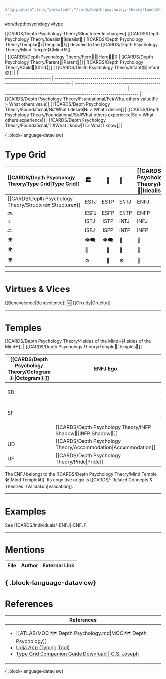 ```yaml
---
{"dg-publish":true,"permalink":"/cards/depth-psychology-theory/foundational/enfj/","created":"2023-01-05T15:41:27.792+01:00","updated":"2023-05-27T21:34:34.488+02:00"}
---
```


#on/depthpsychology  #type 

[[CARDS/Depth Psychology Theory/Structure🔛\|In charge🔛]] [[CARDS/Depth Psychology Theory/Idealist🦄\|Idealist🦄]] [[CARDS/Depth Psychology Theory/Templar🌠⚕️\|Templar🌠⚕️]] devoted to the [[CARDS/Depth Psychology Theory/Mind Temple🛠️\|Mind⚒️]].  
| [[CARDS/Depth Psychology Theory/Hero🦸‍♂️\|Hero🦸‍♂️]]                                                                                  | [[CARDS/Depth Psychology Theory/Parent🤨\|Parent🤨]]                                                                           | [[CARDS/Depth Psychology Theory/Child👼\|Child👼]]                                                                                              | [[CARDS/Depth Psychology Theory/Infant😨\|Infant😨]]                                                                       |
| ---------------------------------------------------------------------------------------------- | -------------------------------------------------------------------------------------- | -------------------------------------------------------------------------------------------------------- | ---------------------------------------------------------------------------------- |
| [[CARDS/Depth Psychology Theory/Foundational/Fe#What others value\|Fe > What others value]] | [[CARDS/Depth Psychology Theory/Foundational/Ni#What I desire\|Ni > What I desire]] | [[CARDS/Depth Psychology Theory/Foundational/Se#What others experience\|Se > What others experience]] | [[CARDS/Depth Psychology Theory/Foundational/Ti#What I know\|Ti > What I know]] |

{ .block-language-dataview}
# Type Grid

| [[CARDS/Depth Psychology Theory/Type Grid\|Type Grid]]   | <font size="4"> 🏛️</font> | <font size="4"> 🧰</font> | <font size="4"> 🔮</font> | <font size="4"> [[CARDS/Depth Psychology Theory/Idealist🦄\|Idealist🦄]]</font> | 💬    | 💬    | 💬    |
|:--------------- |:------------------------- |:-------------------------:|:------------------------- |:------------------------------------- |:----- |:----- |:----- |
| [[CARDS/Depth Psychology Theory/Structure🔛\|Structure🔛]] | ESTJ                      |           ESTP            | ENTJ                      | ENFJ                                  | ➡️    | 👋    | 🏆    |
| 🔜              | ESFJ                      |           ESFP            | ENTP                      | ENFP                                  | ↪️    | 👋    | 🏃‍♂️ |
| 🔝              | ISTJ                      |           ISTP            | INTJ                      | INFJ                                  | 🧘‍♂️ | 🏃‍♂️ | 🔙    |
| 🔙              | ISFJ                      |           ISFP            | INTP                      | INFP                                  | ↪️    | 🧘‍♂️ | 🏆    |
| 🌍              | 👁️‍🗨️                     |           👁️‍🗨️           | 🧲                        | 🧲                                    |       |       |       |
| 🌍              | 🐜                        |            🦊             | 🦊                        | 🐜                                    |       |       |       |
| 🌍              | ⚙️                        |            👀             | ⚙️                        | 👀                                    |       |       |       |

---
# Virtues & Vices
[[Benevolence\|Benevolence]] 🆚 [[Cruelty\|Cruelty]] 

---
# Temples
[[CARDS/Depth Psychology Theory/4 sides of the Mind➕\|4 sides of the Mind➕]] | [[CARDS/Depth Psychology Theory/Temple🙏\|Temples🙏]] 

| [[CARDS/Depth Psychology Theory/Octogram☀️\|Octogram☀️]] | ENFJ Ego          | [[ISTP Sub🤸\|ISTP Sub🤸]] |
| ------------ | ----------------- | ----------------- |
| SD           |                   | [[CARDS/· Related Concepts & Theories ·/Obstinance\|Obstinance]]    |
| SF           |                   | [[CARDS/Depth Psychology Theory/Humility\|Humility]]    |
|              | [[CARDS/Depth Psychology Theory/INFP Shadow👤\|INFP Shadow👤]]       | ESTJ Superego     |
| UD           | [[CARDS/Depth Psychology Theory/Accommodation\|Accommodation]] |                   |
| UF           | [[CARDS/Depth Psychology Theory/Pride\|Pride]]           |                   |
The ENFJ belongs to the [[CARDS/Depth Psychology Theory/Mind Temple🛠️\|Mind Temple🛠️]].
Its cognitive origin is [[CARDS/· Related Concepts & Theories ·/Validation\|Validation]].

---
# Examples 
See [[CARDS/Individuals/-ENFJ\|-ENFJ]] 

---
# Mentions
| File | Author | External Link |
| ---- | ------ | ------------- |

{ .block-language-dataview}
---
# References
| References                                                                                                                                                                                                                                                           |
| -------------------------------------------------------------------------------------------------------------------------------------------------------------------------------------------------------------------------------------------------------------------- |
| <ul><li>[[ATLAS/MOC 🗺️ Depth Psychology.md\\|MOC 🗺️ Depth Psychology]]</li><li>[Udja App (Typing Tool)](https://www.udja.app/#/)</li><li>[Type Grid Companion Guide Download \\| C.S. Joseph](https://csjoseph.life/type-grid-companion-guide-download/)</li></ul> |

{ .block-language-dataview}







